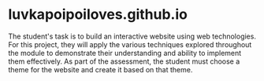 # luvkapoipoiloves.github.io
The student's task is to build an interactive website using web technologies. For this project, they will apply the various techniques explored throughout the module to demonstrate their understanding and ability to implement them effectively. As part of the assessment, the student must choose a theme for the website and create it based on that theme.